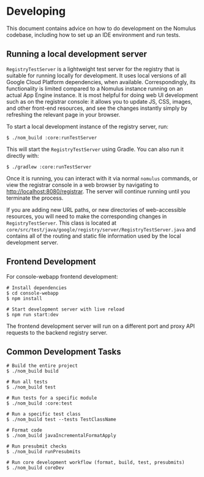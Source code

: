 # Developing

This document contains advice on how to do development on the Nomulus codebase,
including how to set up an IDE environment and run tests.

## Running a local development server

`RegistryTestServer` is a lightweight test server for the registry that is
suitable for running locally for development. It uses local versions of all
Google Cloud Platform dependencies, when available. Correspondingly, its
functionality is limited compared to a Nomulus instance running on an actual App
Engine instance. It is most helpful for doing web UI development such as on the
registrar console: it allows you to update JS, CSS, images, and other front-end
resources, and see the changes instantly simply by refreshing the relevant page
in your browser.

To start a local development instance of the registry server, run:

```shell
$ ./nom_build :core:runTestServer
```

This will start the `RegistryTestServer` using Gradle. You can also run it directly with:

```shell
$ ./gradlew :core:runTestServer
```

Once it is running, you can interact with it via normal `nomulus` commands, or
view the registrar console in a web browser by navigating to
[http://localhost:8080/registrar](http://localhost:8080/registrar). The server
will continue running until you terminate the process.

If you are adding new URL paths, or new directories of web-accessible resources,
you will need to make the corresponding changes in `RegistryTestServer`. This
class is located at `core/src/test/java/google/registry/server/RegistryTestServer.java`
and contains all of the routing and static file information used by the local
development server.

## Frontend Development

For console-webapp frontend development:

```shell
# Install dependencies
$ cd console-webapp
$ npm install

# Start development server with live reload
$ npm run start:dev
```

The frontend development server will run on a different port and proxy API requests
to the backend registry server.

## Common Development Tasks

```shell
# Build the entire project
$ ./nom_build build

# Run all tests
$ ./nom_build test

# Run tests for a specific module
$ ./nom_build :core:test

# Run a specific test class
$ ./nom_build test --tests TestClassName

# Format code
$ ./nom_build javaIncrementalFormatApply

# Run presubmit checks
$ ./nom_build runPresubmits

# Run core development workflow (format, build, test, presubmits)
$ ./nom_build coreDev
```